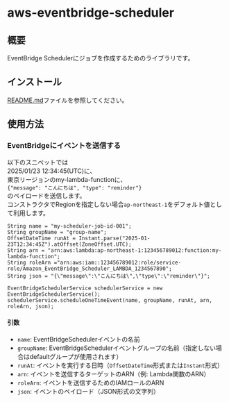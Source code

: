 # aws-eventbridge-scheduler

## 概要

EventBridge Schedulerにジョブを作成するためのライブラリです。

## インストール

[README.md](README.md)ファイルを参照してください。

## 使用方法

### EventBridgeにイベントを送信する

以下のスニペットでは  
2025/01/23 12:34:45(UTC)に、  
東京リージョンのmy-lambda-functionに、  
`{"message": "こんにちは", "type": "reminder"}`  
のペイロードを送信します。  
コンストラクタでRegionを指定しない場合`ap-northeast-1`をデフォルト値として利用します。

```
String name = "my-scheduler-job-id-001";
String groupName = "group-name";
OffsetDateTime runAt = Instant.parse("2025-01-23T12:34:45Z").atOffset(ZoneOffset.UTC);
String arn = "arn:aws:lambda:ap-northeast-1:123456789012:function:my-lambda-function";
String roleArn ="arn:aws:iam::123456789012:role/service-role/Amazon_EventBridge_Scheduler_LAMBDA_1234567890";
String json = "{\"message\":\"こんにちは\",\"type\":\"reminder\"}";

EventBridgeSchedulerService schedulerService = new EventBridgeSchedulerService();
schedulerService.scheduleOneTimeEvent(name, groupName, runAt, arn, roleArn, json);
```

#### 引数

- `name`: EventBridgeSchedulerイベントの名前
- `groupName`: EventBridgeSchedulerイベントグループの名前（指定しない場合はdefaultグループが使用されます）
- `runAt`: イベントを実行する日時（`OffsetDateTime`形式または`Instant`形式）
- `arn`: イベントを送信するターゲットのARN（例: Lambda関数のARN）
- `roleArn`: イベントを送信するためのIAMロールのARN
- `json`: イベントのペイロード（JSON形式の文字列）
